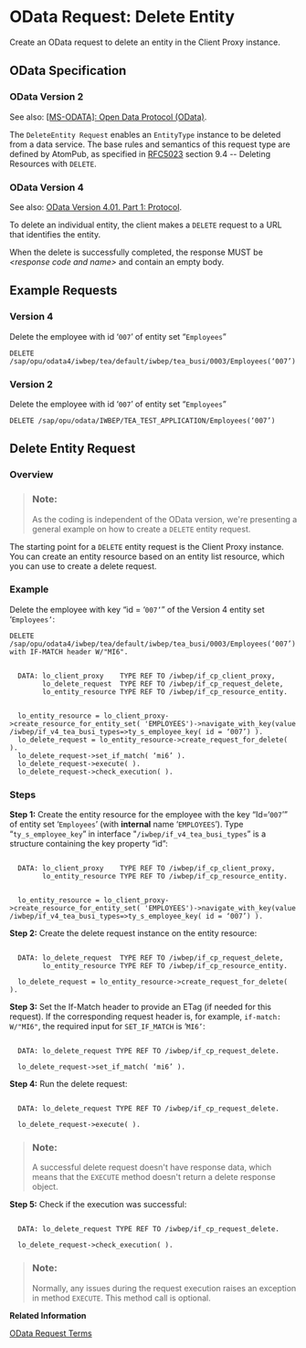 <!-- loio8ad7ee8d7a4f4816a00008afdc4a60db -->

# OData Request: Delete Entity

Create an OData request to delete an entity in the Client Proxy instance.



<a name="loio8ad7ee8d7a4f4816a00008afdc4a60db__section_yn3_clg_rtb"/>

## OData Specification



### OData Version 2

See also: [\[MS-ODATA\]: Open Data Protocol \(OData\)](https://docs.microsoft.com/en-us/openspecs/windows_protocols/ms-odata).

The `DeleteEntity Request` enables an `EntityType` instance to be deleted from a data service. The base rules and semantics of this request type are defined by AtomPub, as specified in [RFC5023](https://www.rfc-editor.org/rfc/rfc5023.txt) section 9.4 -- Deleting Resources with `DELETE`.



### OData Version 4

See also: [OData Version 4.01. Part 1: Protocol](https://docs.oasis-open.org/odata/odata/v4.01/odata-v4.01-part1-protocol.html).

To delete an individual entity, the client makes a `DELETE` request to a URL that identifies the entity.

When the delete is successfully completed, the response MUST be *<response code and name\>* and contain an empty body.



<a name="loio8ad7ee8d7a4f4816a00008afdc4a60db__section_y4j_34g_rtb"/>

## Example Requests



### Version 4

Delete the employee with id ‘`007`’ of entity set “`Employees`”

```
DELETE /sap/opu/odata4/iwbep/tea/default/iwbep/tea_busi/0003/Employees(‘007’)
```



### Version 2

Delete the employee with id ‘`007`’ of entity set “`Employees`”

```
DELETE /sap/opu/odata/IWBEP/TEA_TEST_APPLICATION/Employees(‘007’)
```



<a name="loio8ad7ee8d7a4f4816a00008afdc4a60db__section_ggm_r4g_rtb"/>

## Delete Entity Request



### Overview

> ### Note:  
> As the coding is independent of the OData version, we're presenting a general example on how to create a `DELETE` entity request.

The starting point for a `DELETE` entity request is the Client Proxy instance. You can create an entity resource based on an entity list resource, which you can use to create a delete request.



### Example

Delete the employee with key “id = ‘`007’`” of the Version 4 entity set ‘`Employees’`:

```
DELETE /sap/opu/odata4/iwbep/tea/default/iwbep/tea_busi/0003/Employees(‘007’) with IF-MATCH header W/"MI6".
```

```

  DATA: lo_client_proxy    TYPE REF TO /iwbep/if_cp_client_proxy,
        lo_delete_request  TYPE REF TO /iwbep/if_cp_request_delete,
        lo_entity_resource TYPE REF TO /iwbep/if_cp_resource_entity.


  lo_entity_resource = lo_client_proxy->create_resource_for_entity_set( 'EMPLOYEES')->navigate_with_key(value /iwbep/if_v4_tea_busi_types=>ty_s_employee_key( id = ‘007’) ).
  lo_delete_request = lo_entity_resource->create_request_for_delete( ).
  lo_delete_request->set_if_match( ‘mi6’ ).
  lo_delete_request->execute( ).
  lo_delete_request->check_execution( ).
```



### Steps

**Step 1:** Create the entity resource for the employee with the key “Id=‘`007`’” of entity set ‘`Employees`’ \(with **internal** name ‘`EMPLOYEES`’\). Type “`ty_s_employee_key`” in interface "`/iwbep/if_v4_tea_busi_types`” is a structure containing the key property “id”:

```

  DATA: lo_client_proxy    TYPE REF TO /iwbep/if_cp_client_proxy,
        lo_entity_resource TYPE REF TO /iwbep/if_cp_resource_entity.


  lo_entity_resource = lo_client_proxy->create_resource_for_entity_set( 'EMPLOYEES')->navigate_with_key(value /iwbep/if_v4_tea_busi_types=>ty_s_employee_key( id = ‘007’) ).
```

**Step 2:** Create the delete request instance on the entity resource:

```

  DATA: lo_delete_request  TYPE REF TO /iwbep/if_cp_request_delete,
        lo_entity_resource TYPE REF TO /iwbep/if_cp_resource_entity.

  lo_delete_request = lo_entity_resource->create_request_for_delete( ).
```

**Step 3:** Set the If-Match header to provide an ETag \(if needed for this request\). If the corresponding request header is, for example, `if-match: W/"MI6"`, the required input for `SET_IF_MATCH` is ‘`MI6’`:

```

  DATA: lo_delete_request TYPE REF TO /iwbep/if_cp_request_delete.

  lo_delete_request->set_if_match( ‘mi6’ ).
```

**Step 4:** Run the delete request:

```

  DATA: lo_delete_request TYPE REF TO /iwbep/if_cp_request_delete.

  lo_delete_request->execute( ).
```

> ### Note:  
> A successful delete request doesn't have response data, which means that the `EXECUTE` method doesn't return a delete response object.

**Step 5:** Check if the execution was successful:

```

  DATA: lo_delete_request TYPE REF TO /iwbep/if_cp_request_delete.

  lo_delete_request->check_execution( ).
```

> ### Note:  
> Normally, any issues during the request execution raises an exception in method `EXECUTE`. This method call is optional.

**Related Information**  


[OData Request Terms](odata-request-terms-a3b0e95.md "An overview of some OData Request terminology.")

